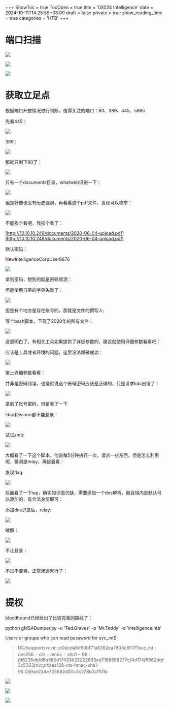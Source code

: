 +++
ShowToc = true
TocOpen = true
title = '0X024 Intelligence'
date = 2024-10-11T14:25:59+08:00
draft = false
private = true
show_reading_time = true
categories = 'HTB'
+++



# 端口扫描

![](/htb_img/WEBRESOURCEf4f9356afcea710b2f0901fc2a4add22image.png)

![](/htb_img/WEBRESOURCEfa7745219d387cc800a4386832e34a59image.png)

![](/htb_img/WEBRESOURCE644bca0295f9adbcadfd2d37e73cf0fbimage.png)

# 获取立足点

根据端口开放情况进行判断，值得关注的端口：80、389、445、5985

先看445：

![](/htb_img/WEBRESOURCEfa6384699fc73d26bfc5c37730a2a038image.png)

389：

![](/htb_img/WEBRESOURCEa1db95b74dea5f6707387458a8d69784image.png)

那就只剩下80了：

![](/htb_img/WEBRESOURCEe55cbf3d3369f5348c7378bae8482f7dimage.png)

只有一个documents目录，whatweb识别一下：

![](/htb_img/WEBRESOURCEbbe3541eb52e7d4d102a8bc7d586f862image.png)

但是好像也没有历史漏洞，再看看这个pdf文件，发现可以枚举：

![](/htb_img/WEBRESOURCE7485d8a1d87462f40454ba059af38274image.png)

不能挨个看吧，我挨个看了：

[http://10.10.10.248/documents/2020-06-04-upload.pdf](http://10.10.10.248/documents/2020-06-04-upload.pdf)

默认密码：

NewIntelligenceCorpUser9876

![](/htb_img/WEBRESOURCE03c57ed047ab86d62173da91b40be201image.png)

拿到密码，想到的就是密码喷洒：

但是使用自带的字典失败了：

![](/htb_img/WEBRESOURCE6725a70ab9c274d66493a7f6d799ae72image.png)

但是有个地方是存在账号的，那就是文件的撰写人:

写个bash脚本，下载了2020年的所有文件：

![](/htb_img/WEBRESOURCE059979f0e61bd1b4e32d4910b8baecb2image.png)

这里明白了，有相关工具如果提供了详细参数的，建议就使用详细参数看看吧：

应该是工具或者环境的问题，这里没法爆破成功：

![](/htb_img/WEBRESOURCE94978b586d88e74a2b82e75734479c35image.png)

带上详细参数看看：

并非是密码错误，也是就说这个账号密码应该是正确的，只是请求kdc出错了：

![](/htb_img/WEBRESOURCE58ec1d32c8aca8572c6d76ff5de63726image.png)

拿到了账号密码，但是看了一下

ldap和winrm都不能登录：

![](/htb_img/WEBRESOURCE1a1d57adb84c7ea3de1f7411e9b48fa1image.png)

试试smb:

![](/htb_img/WEBRESOURCEbb836cee37273e3f81a3a46b0c5b5bbeimage.png)

大概看了一下这个脚本，他说每5分钟执行一次，请求一些东西，但是怎么利用呢，猜测是relay，再接着看：

发现flag:

![](/htb_img/WEBRESOURCE5c55f4785d655114866dd7675f33200bimage.png)

后面看了一下wp，确实知识面欠缺，需要添加一个dns解析，而且域内是默认可以添加的，有合法身份即可：

添加dns记录后，relay:

![](/htb_img/WEBRESOURCEf7c343b450a1772e87fc1e735ee208b6image.png)

破解：

![](/htb_img/WEBRESOURCE1a504314810bc96ac98c94b0275adaafimage.png)

不让登录：

![](/htb_img/WEBRESOURCEccd1611c31186d956fef5100cf44069cimage.png)

不过不要紧，正常渗透就行了：

![](/htb_img/WEBRESOURCE6eb416c86bb9f58e7aab3e73c7fc2d33image.png)

# 提权

bloodhound已经给出了比较完善的路线了：

python gMSADumper.py -u 'Ted.Graves' -p 'Mr.Teddy' -d 'intelligence.htb'

Users or groups who can read password for svc_int$:

> DC$itsupportsvc_int$:::e0dcda8d93bf71a6352ea7803c8f17f1svc_int$:aes256-cts-hmac-sha1-96:fd6235dbfd8a560d17433b22022633ed7188588277cf4d174f6582daf2c5333fsvc_int$:aes128-cts-hmac-sha1-96:059ae234e725682d00c3c278b3cff01b


![](/htb_img/WEBRESOURCE23bd53023714afa90b7a4ad79ef38ffeimage.png)

![](/htb_img/WEBRESOURCE68ba101c7452c60115bc54828954fcf9image.png)

![](/htb_img/WEBRESOURCE5798f447a5a945b87a6a939809ce6e56image.png)